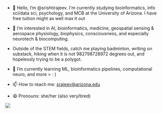 - 👋 Hello, I’m @srishtirajeev. I'm currently studying bioinformatics, info sci/data sci, psychology, and MCB at the University of Arizona. I have free tuition might as well max it out
- 👀 I’m interested in AI, bioinformatics, medicine, geospatial sensing & aerospace physiology, biophysics, consciousness, and especially neurotech & biocomputing.
- Outside of the STEM fields, catch me playing badminton, writing on substack, hiking when it is not 982798728972 degrees out, and hopelessly trying to be a polygot.
- 🌱 I’m currently learning ML, bioinformatics pipelines, computational neuro, and more > : )

- 📫 How to reach me: srajeev@arizona.edu
- 😄 Pronouns: she/her (also very/tired)

![](https://komarev.com/ghpvc/?username=srishtisushi&style=for-the-badge&color=ff69b4)




